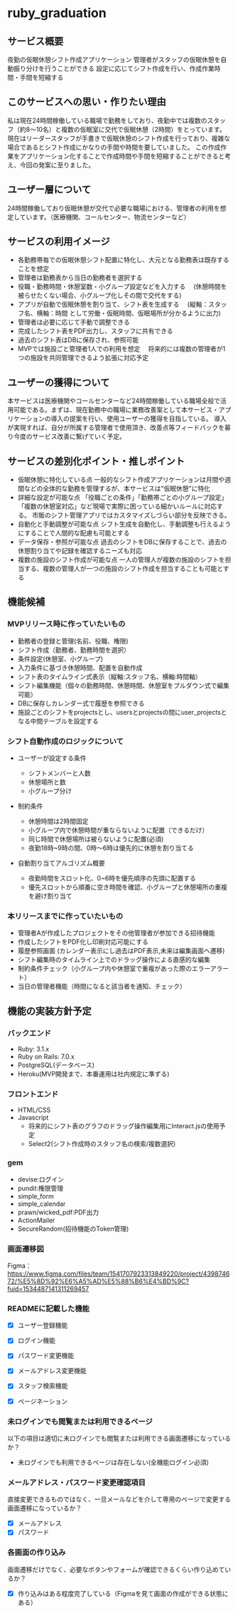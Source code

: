 # ruby_graduation
## サービス概要
夜勤の仮眠休憩シフト作成アプリケーション
管理者がスタッフの仮眠休憩を自動振り分けを行うことができる
設定に応じてシフト作成を行い、作成作業時間・手間を短縮する

## このサービスへの思い・作りたい理由
私は現在24時間稼働している職場で勤務をしており、夜勤中では複数のスタッフ（約8～10名）と複数の仮眠室に交代で仮眠休憩（2時間）をとっています。
現在はリーダースタッフが手書きで仮眠休憩のシフト作成を行っており、複雑な場合であるとシフト作成にかなりの手間や時間を要していました。
この作成作業をアプリケーション化することで作成時間や手間を短縮することができると考え、今回の発案に至りました。

## ユーザー層について
24時間稼働しており仮眠休憩が交代で必要な職場における、管理者の利用を想定しています。（医療機関、コールセンター、物流センターなど）

## サービスの利用イメージ
- 各勤務帯毎での仮眠休憩シフト配置に特化し、大元となる勤務表は既存することを想定
- 管理者は勤務表から当日の勤務者を選択する
- 役職・勤務時間・休憩室数・小グループ設定などを入力する
　(休憩時間を被らせたくない場合、小グループ化しその間で交代をする)
- アプリが自動で仮眠休憩を割り当て、シフト表を生成する
　(縦軸：スタッフ名、横軸：時間 として労働・仮眠時間、仮眠場所が分かるように出力)
- 管理者は必要に応じて手動で調整できる
- 完成したシフト表をPDF出力し、スタッフに共有できる
- 過去のシフト表はDBに保存され、参照可能
- MVPでは施設ごと管理者1人での利用を想定
　将来的には複数の管理者が1つの施設を共同管理できるよう拡張に対応予定


## ユーザーの獲得について
本サービスは医療機関やコールセンターなど24時間稼働している職場全般で活用可能である。まずは、現在勤務中の職場に業務改善案として本サービス・アプリケーションの導入の提案を行い、使用ユーザーの獲得を目指している。
導入が実現すれば、自分が所属する管理者で使用頂き、改善点等フィードバックを募り今度のサービス改善に繋げていく予定。

## サービスの差別化ポイント・推しポイント
- 仮眠休憩に特化している点
  一般的なシフト作成アプリケーションは月間や週間などの全体的な勤務を管理するが、本サービスは"仮眠休憩"に特化
- 詳細な設定が可能な点
  「役職ごとの条件」「勤務帯ごとの小グループ設定」「複数の休憩室対応」など現場で実際に困っている細かいルールに対応する。
  市販のシフト管理アプリではカスタマイズしづらい部分を反映できる。
- 自動化と手動調整が可能な点
  シフト生成を自動化し、手動調整も行えるようにすることで人間的な配慮も可能とする
- データ保存・参照が可能な点
  過去のシフトをDBに保存することで、過去の休憩割り当てや記録を確認するニーズも対応
- 複数の施設のシフト作成が可能な点
  一人の管理人が複数の施設のシフトを担当する、複数の管理人が一つの施設のシフト作成を担当することも可能とする

## 機能候補
### MVPリリース時に作っていたいもの
- 勤務者の登録と管理(名前、役職、権限)
- シフト作成（勤務者、勤務時間を選択）
- 条件設定(休憩室、小グループ)
- 入力条件に基づき休憩時間、配置を自動作成
- シフト表のタイムライン式表示（縦軸:スタッフ名、横軸:時間軸）
- シフト編集機能（個々の勤務時間、休憩時間、休憩室をプルダウン式で編集可能）
- DBに保存しカレンダー式で履歴を参照できる
- 施設ごとのシフトをprojectsとし、usersとprojectsの間にuser_projectsとなる中間テーブルを設定する

### シフト自動作成のロジックについて
- ユーザーが設定する条件
  - シフトメンバーと人数
  - 休憩場所と数
  - 小グループ分け
- 制約条件
  - 休憩時間は2時間固定
  - 小グループ内で休憩時間が重ならないように配置（できるだけ）
  - 同じ時間で休憩場所は被らないように配置(必須)
  - 夜勤18時~9時の間、0時～6時は優先的に休憩を割り当てる

- 自動割り当てアルゴリズム概要
  - 夜勤時間をスロット化、0~6時を優先順序の先頭に配置する
  - 優先スロットから順番に空き時間を確認、小グループと休憩場所の重複を避け割り当て

  
### 本リリースまでに作っていたいもの
- 管理者Aが作成したプロジェクトをその他管理者が参加できる招待機能
- 作成したシフトをPDF化し印刷対応可能にする
- 履歴参照画面 (カレンダー表示にし過去はPDF表示,未来は編集画面へ遷移)
- シフト編集時のタイムライン上でのドラッグ操作による直感的な編集
- 制約条件チェック（小グループ内や休憩室で重複があった際のエラーアラート）
- 当日の管理者機能（時間になると該当者を通知、チェック）


## 機能の実装方針予定
### バックエンド
- Ruby: 3.1.x
- Ruby on Rails: 7.0.x
- PostgreSQL(データベース)
- Heroku(MVP開発まで、本番運用は社内規定に準ずる)

### フロントエンド
- HTML/CSS
- Javascript
  - 将来的にシフト表のグラフのドラッグ操作編集用にInteract.jsの使用予定
  - Select2(シフト作成時のスタッフ名の検索/複数選択)
 
### gem
- devise:ログイン
- pundit:権限管理
- simple_form
- simple_calendar
- prawn/wicked_pdf:PDF出力
- ActionMailer
- SecureRandom(招待機能のToken管理)

### 画面遷移図
Figma：https://www.figma.com/files/team/1541707923313849220/project/439874672/%E5%8D%92%E6%A5%AD%E5%88%B6%E4%BD%9C?fuid=1534487141311269457

### READMEに記載した機能
- [x] ユーザー登録機能
- [x] ログイン機能
- [x] パスワード変更機能
- [x] メールアドレス変更機能
- [x] スタッフ検索機能
- [x] ページネーション


### 未ログインでも閲覧または利用できるページ
以下の項目は適切に未ログインでも閲覧または利用できる画面遷移になっているか？
- 未ログインでも利用できるページは存在しない(全機能ログイン必須)

### メールアドレス・パスワード変更確認項目
直接変更できるものではなく、一旦メールなどを介して専用のページで変更する画面遷移になっているか？
- [x] メールアドレス
- [x] パスワード

### 各画面の作り込み
画面遷移だけでなく、必要なボタンやフォームが確認できるくらい作り込めているか？
- [x] 作り込みはある程度完了している（Figmaを見て画面の作成ができる状態にある）